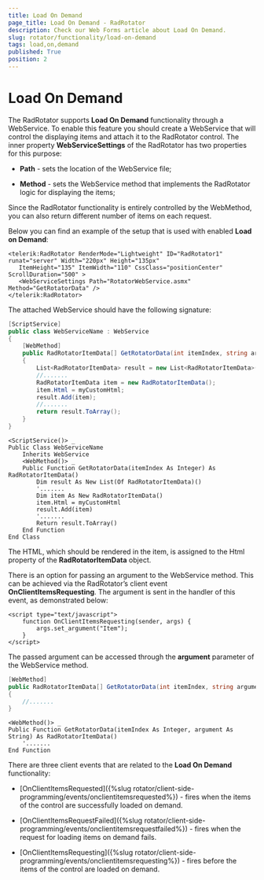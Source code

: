 ```yaml
---
title: Load On Demand
page_title: Load On Demand - RadRotator
description: Check our Web Forms article about Load On Demand.
slug: rotator/functionality/load-on-demand
tags: load,on,demand
published: True
position: 2
---
```


# Load On Demand

The RadRotator supports **Load On Demand** functionality through a WebService. To enable this feature you should create a WebService that will control the displaying items and attach it to the RadRotator control. The inner property **WebServiceSettings** of the RadRotator has two properties for this purpose:

* **Path** - sets the location of the WebService file;

* **Method** - sets the WebService method that implements the RadRotator logic for displaying the items;

Since the RadRotator functionality is entirely controlled by the WebMethod, you can also return different number of items on each request.

Below you can find an example of the setup that is used with enabled **Load on Demand**:

````ASP.NET
<telerik:RadRotator RenderMode="Lightweight" ID="RadRotator1" runat="server" Width="220px" Height="135px"
   ItemHeight="135" ItemWidth="110" CssClass="positionCenter" ScrollDuration="500" >
   <WebServiceSettings Path="RotatorWebService.asmx" Method="GetRotatorData" />
</telerik:RadRotator>
````

The attached WebService should have the following signature:

````C#
[ScriptService]
public class WebServiceName : WebService
{
	[WebMethod]
	public RadRotatorItemData[] GetRotatorData(int itemIndex, string argument)
	{
		List<RadRotatorItemData> result = new List<RadRotatorItemData>();
		//.......
		RadRotatorItemData item = new RadRotatorItemData();
		item.Html = myCustomHtml;
		result.Add(item);
		//.......
		return result.ToArray();
	}
}
````
````VB
<ScriptService()> _
Public Class WebServiceName
	Inherits WebService
	<WebMethod()> _
	Public Function GetRotatorData(itemIndex As Integer) As RadRotatorItemData()
		Dim result As New List(Of RadRotatorItemData)()
		'.......
		Dim item As New RadRotatorItemData()
		item.Html = myCustomHtml
		result.Add(item)
		'.......
		Return result.ToArray()
	End Function
End Class
````

The HTML, which should be rendered in the item, is assigned to the Html property of the **RadRotatorItemData** object.

There is an option for passing an argument to the WebService method. This can be achieved via the RadRotator’s client event **OnClientItemsRequesting**. The argument is sent in the handler of this event, as demonstrated below:

````ASP.NET
<script type="text/javascript">
	function OnClientItemsRequesting(sender, args) {
		args.set_argument("Item");
	}
</script>
````

The passed argument can be accessed through the **argument** parameter of the WebService method.

````C#
[WebMethod]
public RadRotatorItemData[] GetRotatorData(int itemIndex, string argument)
{
	//.......
}
````
````VB
<WebMethod()> _
Public Function GetRotatorData(itemIndex As Integer, argument As String) As RadRotatorItemData()
	'.......
End Function	
````

There are three client events that are related to the **Load On Demand** functionality:

* [OnClientItemsRequested]({%slug rotator/client-side-programming/events/onclientitemsrequested%}) - fires when the items of the control are successfully loaded on demand.

* [OnClientItemsRequestFailed]({%slug rotator/client-side-programming/events/onclientitemsrequestfailed%}) - fires when the request for loading items on demand fails.

* [OnClientItemsRequesting]({%slug rotator/client-side-programming/events/onclientitemsrequesting%}) - fires before the items of the control are loaded on demand.
